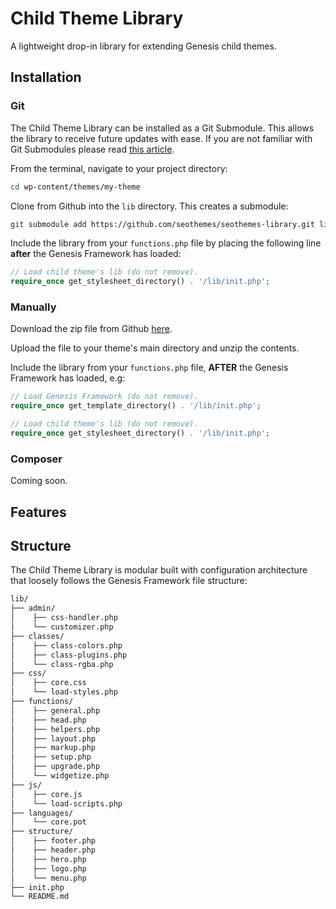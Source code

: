 # Child Theme Library

A lightweight drop-in library for extending Genesis child themes.

## Installation

### Git

The Child Theme Library can be installed as a Git Submodule. This allows the library to receive future updates with ease. If you are not familiar with Git Submodules please read [this article](https://gist.github.com/gitaarik/8735255).

From the terminal, navigate to your project directory:

```sh
cd wp-content/themes/my-theme
```

Clone from Github into the `lib` directory. This creates a submodule:

```sh
git submodule add https://github.com/seothemes/seothemes-library.git lib
```

Include the library from your `functions.php` file by placing the following line **after** the Genesis Framework has loaded:

```php
// Load child theme's lib (do not remove).
require_once get_stylesheet_directory() . '/lib/init.php';
```

### Manually

Download the zip file from Github [here](https://github.com/seothemes/seothemes-library/archive/master.zip).

Upload the file to your theme's main directory and unzip the contents.

Include the library from your `functions.php` file, **AFTER** the Genesis Framework has loaded, e.g:

```php
// Load Genesis Framework (do not remove).
require_once get_template_directory() . '/lib/init.php';

// Load child theme's lib (do not remove).
require_once get_stylesheet_directory() . '/lib/init.php';
```

### Composer

Coming soon.

## Features

## Structure

The Child Theme Library is modular built with configuration architecture that loosely follows the Genesis Framework file structure:

```sh
lib/
├── admin/
│    ├── css-handler.php
│    └── customizer.php
├── classes/
│    ├── class-colors.php
│    ├── class-plugins.php
│    └── class-rgba.php
├── css/
│    ├── core.css
│    └── load-styles.php
├── functions/
│    ├── general.php
│    ├── head.php
│    ├── helpers.php
│    ├── layout.php
│    ├── markup.php
│    ├── setup.php
│    ├── upgrade.php
│    └── widgetize.php
├── js/
│    ├── core.js
│    └── load-scripts.php
├── languages/
│    └── core.pot
├── structure/
│    ├── footer.php
│    ├── header.php
│    ├── hero.php
│    ├── logo.php
│    └── menu.php
├── init.php
└── README.md
```
